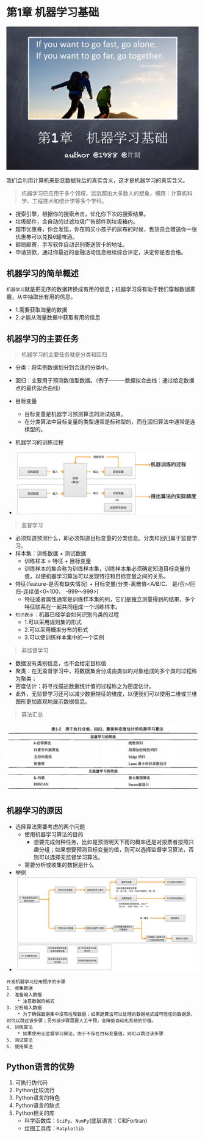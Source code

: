 # 第1章 机器学习基础

![机器学习基础_首页](/images/1.MLFoundation/机器学习基础-首页.jpg)

我们会利用计算机来彰显数据背后的真实含义，这才是机器学习的真实含义。

> 机器学习已应用于多个领域，远远超出大多数人的想象，横跨：计算机科学、工程技术和统计学等多个学科。

* 搜索引擎，根据你的搜索点击，优化你下次的搜索结果。
* 垃圾邮件，会自动的过滤垃圾广告邮件到垃圾箱内。
* 超市优惠券，你会发现，你在购买小孩子的尿布的时候，售货员会赠送你一张优惠券可以兑换6罐啤酒。
* 邮局邮寄，手写软件自动识别寄送贺卡的地址。
* 申请贷款，通过你最近的金融活动信息继续综合评定，决定你是否合格。

## 机器学习的简单概述

`机器学习`就是把无序的数据转换成有用的信息；机器学习将有助于我们穿越数据雾霾，从中抽取出有用的信息。
* 1.需要获取海量的数据
* 2.才能从海量数据中获取有用的信息

## 机器学习的主要任务

> 机器学习的主要任务就是分类和回归

* 分类：将实例数据划分到合适的分类中。
* 回归：主要用于预测数值型数据。（例子———数据拟合曲线：通过给定数据点的最优拟合曲线）
* 目标变量
    * 目标变量是机器学习预测算法的测试结果。
    * 在分类算法中目标变量的类型通常是标称型的，而在回归算法中通常是连续型的。

* 机器学习的训练过程
* ![机器学习训练过程图](/images/1.MLFoundation/机器学习基础训练过程.png)

> 监督学习

* 必须知道预测什么，即必须知道目标变量的分类信息。分类和回归属于监督学习。
* 样本集：训练数据 + 测试数据
    * 训练样本 = 特征 + 目标变量
    * 训练样本的集合称为训练样本集，训练样本集必须确定知道目标变量的值，以便机器学习算法可以发现特征和目标变量之间的关系。
* 特征(feature-是否有缺失情况) + 目标变量(分类-离散值<A/B/C、 是/否>/回归-连续值<0~100、 -999～999>)
    * 特征或者属性通常是训练样本集的列，它们是独立测量得到的结果，多个特征联系在一起共同组成一个训练样本。
* `知识表示`：机器已经学会如何识别鸟类的过程
    * 1.可以采用规则集的形式
    * 2.可以采用概率分布的形式
    * 3.可以使训练样本集中的一个实例

> 非监督学习

* 数据没有类别信息，也不会给定目标值
* 聚类：在无监督学习中，将数据集合分成由类似的对象组成的多个类的过程称为聚类；
* 密度估计：将寻找描述数据统计值的过程称之为密度估计。
* 此外，无监督学习还可以减少数据特征的维度，以便我们可以使用二维或三维图形更加直观地展示数据信息。

> 算法汇总

![算法汇总](/images/1.MLFoundation/ml_algorithm.jpg)

## 机器学习的原因

* 选择算法需要考虑的两个问题
    * 使用机器学习算法的目的
        * 想要完成何种任务，比如是预测明天下雨的概率还是对投票者按照兴趣分组；如果想要预测目标变量的值，则可以选择监督学习算法，否则可以选择无监督学习算法。
    * 需要分析或收集的数据是什么
* 举例
* ![选择算法图](/images/1.MLFoundation/机器学习基础-选择算法.jpg)

```
开发机器学习应用程序的步骤
1. 收集数据
2. 准备输入数据
    * 注意数据的格式
3. 分析输入数据
    * 为了确保数据集中没有垃圾数据；如果是算法可以处理的数据格式或可信任的数据源，则可以跳过该步骤；另外该步骤需要人工干预，会降低自动化系统的价值。
4. 训练算法
    * 如果使用无监督学习算法，由于不存在目标变量值，则可以跳过该步骤
5. 测试算法
6. 使用算法
```

## Python语言的优势

1. 可执行伪代码
2. Python比较流行
3. Python语言的特色
4. Python语言的缺点
5. Python相关的库
    * 科学函数库：`SciPy`、`NumPy`(底层语言：C和Fortran)
    * 绘图工具库：`Matplotlib`
